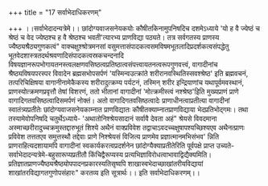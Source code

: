 +++
title = "17 सर्वाभेदाधिकरणम्"

+++
।।सर्वाभेदादन्यत्रेमे।। छांदोग्यवाजसनेयकयोः कौषीतकिनामुपनिषदिच दशमेऽध्याये 'यो ह वै ज्येष्ठं च श्रेष्ठं च वेद ज्येष्ठश्च ह वै श्रेष्ठश्च भवती'त्यारभ्य प्राणविद्या पठ्यते। तत्र सर्वगतस्य प्राणस्य ज्यैष्ठ्यश्रैठ्यगुणकत्वं" वाक्चक्षुश्श्रोत्रमनसां वसुमत्तासंपादकत्वसमविषमभूतलादिप्रदर्शकत्वसंपद्धेतु भूतवेदशास्त्रतदर्थश्रवणादिसंपादकत्वस्रकचन्दनादि विषयज्ञानरूपभोगायतनस्त्वलक्षणवसिष्ठत्वप्रतिष्ठात्वसंपत्त्वायतनत्वरूपगुणवत्त्वं, वागादीनांच श्रैष्ठ्यविषयपरस्पर विवादेन ब्रह्मसभोपसर्पणं 'यस्मिन्वउत्क्रांते शरीरानवस्थितिस्सवश्श्रेष्ठ' इति ब्रह्मवचनं, तत्परिचिक्षिषया वागानीनामेकैकस्य शरीरादुत्क्रम्य पर्यटनं, तस्मिन् शरीर इन्द्रियाणांच यथापूर्वमवस्थानं, प्राणस्योत्क्रमणप्रवृत्तौ तेषां विशरणं, ततो भीतानां वागादीनां 'मोत्क्रमीस्त्वं नश्श्रेष्ठ'इिति मुख्यप्राणं प्राणे वागादिगतवसिष्ठत्वादिसमर्पणं नोक्तं। अतो वागादिगतवसिष्ठत्वादेः प्राणाधीनत्वाप्रतीत्या वागादीनां स्वातंत्र्यप्रतीतेः छांदोग्यवाजसनेयकाम्नात प्राणविद्यातः कौषीतक्याम्नातप्राणविद्याया भेदप्रतिभोद्गमः। तथा तस्यामेवोपनिषदि चतुर्थेऽध्याये- 'अथातोनिश्श्रेयसादानं सर्वावै देवता अहं" श्रेयसे विवदमाना अस्माच्छरीरादुच्चक्रमुस्तद्दारुभूतं शिश्ये अथैनं वाक्प्रविवेश तद्वाचाऽवदच्चक्षुषापश्यच्छिश्यएव अथैनत्प्राणः प्रविवेश तत्ततएव समुत्तस्थौ तद्देवाः प्राणे निश्श्रेयसं विजित्य प्राणमेव प्रज्ञात्मानमभिसंभव' न्निति प्राणराहित्यदशायामपि वागादीनां स्वकार्यकरत्वप्रदर्शनेन छांदोग्यैक्याप्रतीतेरिति पूर्वपक्षे प्राप्त उच्यते- सर्वाभेदादन्यत्रेमे-बहुसारूप्यप्रतीतौ किंचिद्वैरूप्यस्य प्रत्यभिज्ञाविरोधत्वाभावाद्विद्यैक्यमिति। प्रतिज्ञातप्राणज्यैष्ठ्यश्रैष्ठ्योपपादनप्रकारस्यतिसृष्वपि शाखास्वभेदाच्छाखांतरीयविद्यायां शाखांतरविद्यागतगुणोपसंहारः" करतव्य इति सूत्रार्थः।। इति सर्वाभेदाधिकरणम्।।